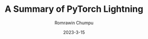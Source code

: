 ---
title: "A Summary of PyTorch Lightning"
author: "Romrawin Chumpu"
description: A brif summary of pytorch lightning that help me optimizes my training
date: "2023-3-15"
tags: ["machine-learning", "lightning", "training"]
categories: ["machine-learning", "technique"]
series: ["Machine Learning"]
---